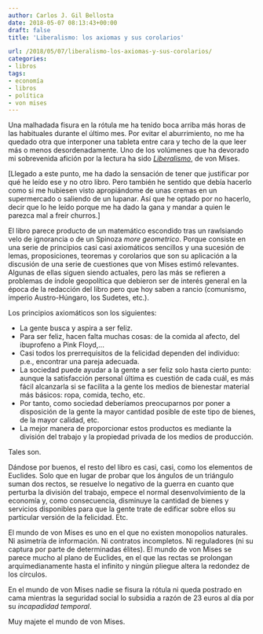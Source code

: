 ```yaml
---
author: Carlos J. Gil Bellosta
date: 2018-05-07 08:13:43+00:00
draft: false
title: 'Liberalismo: los axiomas y sus corolarios'

url: /2018/05/07/liberalismo-los-axiomas-y-sus-corolarios/
categories:
- libros
tags:
- economía
- libros
- política
- von mises
---
```


Una malhadada fisura en la rótula me ha tenido boca arriba más horas de las habituales durante el último mes. Por evitar el aburrimiento, no me ha quedado otra que interponer una tableta entre cara y techo de la que leer más o menos desordenadamente. Uno de los volúmenes que ha devorado mi sobrevenida afición por la lectura ha sido _[Liberalismo](https://mises.org/library/liberalism-classical-tradition)_, de von Mises.

[Llegado a este punto, me ha dado la sensación de tener que justificar por qué he leído ese y no otro libro. Pero también he sentido que debía hacerlo como si me hubiesen visto apropiándome de unas cremas en un supermercado o saliendo de un lupanar. Así que he optado por no hacerlo, decir que lo he leído porque me ha dado la gana y mandar a quien le parezca mal a freír churros.]

El libro parece producto de un matemático escondido tras un rawlsiando velo de ignorancia o de un Spinoza _more geometrico_. Porque consiste en una serie de principios casi casi axiomáticos sencillos y una sucesión de lemas, proposiciones, teoremas y corolarios que son su aplicación a la discusión de una serie de cuestiones que von Mises estimó relevantes. Algunas de ellas siguen siendo actuales, pero las más se refieren a problemas de índole geopolítica que debieron ser de interés general en la época de la redacción del libro pero que hoy saben a rancio (comunismo, imperio Austro-Húngaro, los Sudetes, etc.).

Los principios axiomáticos son los siguientes:

* La gente busca y aspira a ser feliz.
* Para ser feliz, hacen falta muchas cosas: de la comida al afecto, del ibuprofeno a Pink Floyd,...
* Casi todos los prerrequisitos de la felicidad dependen del individuo: p.e., encontrar una pareja adecuada.
* La sociedad puede ayudar a la gente a ser feliz solo hasta cierto punto: aunque la satisfacción personal última es cuestión de cada cuál, es más fácil alcanzarla si se facilita a la gente los medios de bienestar material más básicos: ropa, comida, techo, etc.
* Por tanto, como sociedad deberíamos preocuparnos por poner a disposición de la gente la mayor cantidad posible de este tipo de bienes, de la mayor calidad, etc.
* La mejor manera de proporcionar estos productos es mediante la división del trabajo y la propiedad privada de los medios de producción.


Tales son.

Dándose por buenos, el resto del libro es casi, casi, como los elementos de Euclides. Solo que en lugar de probar que los ángulos de un triángulo suman dos rectos, se resuelve lo negativo de la guerra en cuanto que perturba la división del trabajo, empece el normal desenvolvimiento de la economía y, como consecuencia, disminuye la cantidad de bienes y servicios disponibles para que la gente trate de edificar sobre ellos su particular versión de la felicidad. Etc.

El mundo de von Mises es uno en el que no existen monopolios naturales. Ni asimetría de información. Ni contratos incompletos. Ni reguladores (ni su captura por parte de determinadas élites). El mundo de von Mises se parece mucho al plano de Euclides, en el que las rectas se prolongan arquimedianamente hasta el infinito y ningún pliegue altera la redondez de los círculos.

En el mundo de von Mises nadie se fisura la rótula ni queda postrado en cama mientras la seguridad social lo subsidia a razón de 23 euros al día por su _incapadidad temporal_.

Muy majete el mundo de von Mises.
